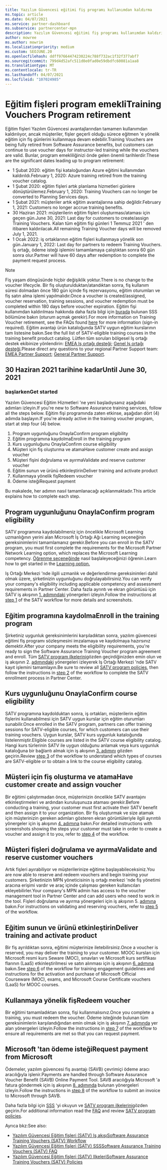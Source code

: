 ```yaml
---
title: Yazılım Güvencesi eğitimi fiş programı kullanımdan kaldırma
ms.topic: article
ms.date: 04/07/2021
ms.service: partner-dashboard
ms.subservice: partnercenter-mpn
description: Yazılım Güvencesi eğitimi fiş programı kullanımdan kaldırılıyor.
author: mowree
ms.author: mowrim
ms.localizationpriority: medium
ms.custom: SEOJUNE.20
ms.openlocfilehash: ddff97664474230224c788f732ac1f32f377abf7
ms.sourcegitcommit: 799d4d52afc511d0e0fad0e59dbdfc60081a1aa8
ms.translationtype: MT
ms.contentlocale: tr-TR
ms.lasthandoff: 04/07/2021
ms.locfileid: "107024985"
---
```

# <a name="training-vouchers-program-retirement"></a><span data-ttu-id="8f371-103">Eğitim fişleri program emekli</span><span class="sxs-lookup"><span data-stu-id="8f371-103">Training Vouchers Program retirement</span></span>

<span data-ttu-id="8f371-104">Eğitim fişleri Yazılım Güvencesi avantajlarından tamamen kullanımdan kaldırılıyor, ancak müşteriler, fişler geçerli olduğu sürece eğitmen 'e yönelik eğitim için fiş günlerini kullanmaya devam edebilir.</span><span class="sxs-lookup"><span data-stu-id="8f371-104">Training Vouchers are being fully retired from Software Assurance benefits, but customers can continue to use voucher days for instructor-led training while the vouchers are valid.</span></span> <span data-ttu-id="8f371-105">Bunlar, program emekliliğinizi önde gelen önemli tarihlerdir:</span><span class="sxs-lookup"><span data-stu-id="8f371-105">These are the significant dates leading up to program retirement:</span></span> 

- <span data-ttu-id="8f371-106">1 Şubat 2020: eğitim fişi kataloğundan Azure eğitimi kullanımdan kaldırıldı.</span><span class="sxs-lookup"><span data-stu-id="8f371-106">February 1, 2020: Azure training retired from the training voucher catalog.</span></span>
- <span data-ttu-id="8f371-107">1 Şubat 2020: eğitim fişleri artık planlama hizmetleri günlere dönüştürülemez.</span><span class="sxs-lookup"><span data-stu-id="8f371-107">February 1, 2020: Training Vouchers can no longer be converted to Planning Services days.</span></span>  
- <span data-ttu-id="8f371-108">1 Şubat 2021: müşteriler artık eğitim avantajlarına sahip değildir.</span><span class="sxs-lookup"><span data-stu-id="8f371-108">February 1, 2021: Customers no longer accrue training benefits.</span></span> 
- <span data-ttu-id="8f371-109">30 Haziran 2021: müşterilerin eğitim fişleri oluşturması/ataması için geçen gün.</span><span class="sxs-lookup"><span data-stu-id="8f371-109">June 30, 2021: Last day for customers to create/assign Training Vouchers.</span></span> <span data-ttu-id="8f371-110">Kalan tüm eğitim fişi günleri 1 Temmuz 2021 ' den itibaren kaldırılacak.</span><span class="sxs-lookup"><span data-stu-id="8f371-110">All remaining Training Voucher days will be removed July 1, 2021.</span></span>
- <span data-ttu-id="8f371-111">1 Ocak 2022: iş ortaklarının eğitim fişleri kullanmaya yönelik son gün.</span><span class="sxs-lookup"><span data-stu-id="8f371-111">January 1, 2022: Last day for partners to redeem Training Vouchers.</span></span> <span data-ttu-id="8f371-112">İş ortağı, ödeme isteği işlemini tamamlamaya çalıştıktan sonra 60 gün sonra olur.</span><span class="sxs-lookup"><span data-stu-id="8f371-112">Partner will have 60 days after redemption to complete the payment request process.</span></span>  

>[!NOTE]
><span data-ttu-id="8f371-113">Fiş yaşam döngüsünde hiçbir değişiklik yoktur.</span><span class="sxs-lookup"><span data-stu-id="8f371-113">There is no change to the voucher lifecycle.</span></span> <span data-ttu-id="8f371-114">Bir fiş oluşturulduktan/atandıktan sonra, fiş kullanım süresi dolmadan önce 180 gün içinde fiş rezervasyonu, eğitim oturumları ve fiş satın alma işlemi yapılmalıdır.</span><span class="sxs-lookup"><span data-stu-id="8f371-114">Once a voucher is created/assigned, voucher reservation, training sessions, and voucher redemption must be completed within 180 days before voucher expiration.</span></span>  <span data-ttu-id="8f371-115">Eğitim fişi kullanımdan kaldırılması hakkında daha fazla bilgi için [burada](https://partner.microsoft.com/resources/collection/software-assurance-benefit-changes#/) bulunan SSS bölümüne bakın (oturum açmak gerekir).</span><span class="sxs-lookup"><span data-stu-id="8f371-115">For more information on Training Voucher retirement, see the FAQs found [here](https://partner.microsoft.com/resources/collection/software-assurance-benefit-changes#/) for more information (sign-in required).</span></span>  <span data-ttu-id="8f371-116">Eğitim avantajı ürün kataloğunda SATV uygun eğitim kurslarının tam listesine bakın.</span><span class="sxs-lookup"><span data-stu-id="8f371-116">See the full list of SATV-eligible training courses in the training benefit product catalog.</span></span>  <span data-ttu-id="8f371-117">Lütfen tüm soruları bölgesel Iş ortağı destek ekibinize yönlendirin: [EMEA Iş ortağı desteği](mailto:savoucher@msdirectservices.com); [Genel Iş ortağı desteği](https://partner.microsoft.com/dashboard/support/servicerequests).</span><span class="sxs-lookup"><span data-stu-id="8f371-117">Please direct any questions to your regional Partner Support team: [EMEA Partner Support](mailto:savoucher@msdirectservices.com); [General Partner Support](https://partner.microsoft.com/dashboard/support/servicerequests).</span></span>

## <a name="until-june-30-2021"></a><span data-ttu-id="8f371-118">30 Haziran 2021 tarihine kadar</span><span class="sxs-lookup"><span data-stu-id="8f371-118">Until June 30, 2021</span></span>

### <a name="get-started"></a><span data-ttu-id="8f371-119">başlarken</span><span class="sxs-lookup"><span data-stu-id="8f371-119">Get started</span></span>

<span data-ttu-id="8f371-120">Yazılım Güvencesi Eğitim Hizmetleri 'ne yeni başladıysanız aşağıdaki adımları izleyin.</span><span class="sxs-lookup"><span data-stu-id="8f371-120">If you're new to Software Assurance training services, follow all the steps below.</span></span> <span data-ttu-id="8f371-121">Eğitim fişi programında zaten etkinse, aşağıdan dört (4) adımda başlayın.</span><span class="sxs-lookup"><span data-stu-id="8f371-121">If you're already active in the training voucher program, start at step four (4) below.</span></span> 

1. <span data-ttu-id="8f371-122">Program uygunluğunu Onayla</span><span class="sxs-lookup"><span data-stu-id="8f371-122">Confirm program eligibility</span></span>
2. <span data-ttu-id="8f371-123">Eğitim programına kaydolma</span><span class="sxs-lookup"><span data-stu-id="8f371-123">Enroll in the training program</span></span>
3. <span data-ttu-id="8f371-124">Kurs uygunluğunu Onayla</span><span class="sxs-lookup"><span data-stu-id="8f371-124">Confirm course eligibility</span></span>
4. <span data-ttu-id="8f371-125">Müşteri için fiş oluşturma ve atama</span><span class="sxs-lookup"><span data-stu-id="8f371-125">Have customer create and assign voucher</span></span>
5. <span data-ttu-id="8f371-126">Müşteri fişini doğrulama ve ayırma</span><span class="sxs-lookup"><span data-stu-id="8f371-126">Validate and reserve customer voucher</span></span>
6. <span data-ttu-id="8f371-127">Eğitim sunun ve ürünü etkinleştirin</span><span class="sxs-lookup"><span data-stu-id="8f371-127">Deliver training and activate product</span></span>
7. <span data-ttu-id="8f371-128">Kullanmaya yönelik fiş</span><span class="sxs-lookup"><span data-stu-id="8f371-128">Redeem voucher</span></span>
8. <span data-ttu-id="8f371-129">Ödeme isteği</span><span class="sxs-lookup"><span data-stu-id="8f371-129">Request payment</span></span>

<span data-ttu-id="8f371-130">Bu makalede, her adımın nasıl tamamlanacağı açıklanmaktadır.</span><span class="sxs-lookup"><span data-stu-id="8f371-130">This article explains how to complete each step.</span></span>

## <a name="confirm-program-eligibility"></a><span data-ttu-id="8f371-131">Program uygunluğunu Onayla</span><span class="sxs-lookup"><span data-stu-id="8f371-131">Confirm program eligibility</span></span>

<span data-ttu-id="8f371-132">SATV programına kaydolabilmeniz için öncelikle Microsoft Learning uzmanlığının yerini alan Microsoft İş Ortağı Ağı Learning seçeneğinin gereksinimlerini tamamlamanız gerekir.</span><span class="sxs-lookup"><span data-stu-id="8f371-132">Before you can enroll in the SATV program, you must first complete the requirements for the Microsoft Partner Network Learning option, which replaces the Microsoft Learning competency.</span></span> <span data-ttu-id="8f371-133">[Öğrenme seçeneğinde](https://partner.microsoft.com/membership/learning-partners) nasıl başlaleyeceğinizi öğrenin.</span><span class="sxs-lookup"><span data-stu-id="8f371-133">Learn how to get started in the [Learning option.](https://partner.microsoft.com/membership/learning-partners)</span></span>

<span data-ttu-id="8f371-134">Iş Ortağı Merkezi 'nde ilgili uzmanlık ve değerlendirme gereksinimleri dahil olmak üzere, şirketinizin uygunluğunu doğrulayabilirsiniz.</span><span class="sxs-lookup"><span data-stu-id="8f371-134">You can verify your company's eligibility including applicable competency and assessment requirements in Partner Center.</span></span> <span data-ttu-id="8f371-135">Daha fazla ayrıntı ve ekran görüntüsü için SATV iş akışının [1. adımındaki](https://query.prod.cms.rt.microsoft.com/cms/api/am/binary/RE4s3bB) yönergeleri izleyin.</span><span class="sxs-lookup"><span data-stu-id="8f371-135">Follow the instructions at [step 1](https://query.prod.cms.rt.microsoft.com/cms/api/am/binary/RE4s3bB) of the SATV workflow for more details and screenshots.</span></span>

## <a name="enroll-in-the-training-program"></a><span data-ttu-id="8f371-136">Eğitim programına kaydolma</span><span class="sxs-lookup"><span data-stu-id="8f371-136">Enroll in the training program</span></span>

<span data-ttu-id="8f371-137">Şirketiniz uygunluk gereksinimlerini karşıladıktan sonra, yazılım güvencesi eğitimi fiş programı sözleşmesini imzalamaya ve kaydolmaya hazırsınız demektir.</span><span class="sxs-lookup"><span data-stu-id="8f371-137">After your company meets the eligibility requirements, you're ready to sign the Software Assurance Training Voucher program agreement and enroll.</span></span> <span data-ttu-id="8f371-138">Tüm [SATV program ilkelerini](https://query.prod.cms.rt.microsoft.com/cms/api/am/binary/RE3koEP)gözden geçirdiğinizden emin olun ve iş akışının 2. [adımındaki](https://query.prod.cms.rt.microsoft.com/cms/api/am/binary/RE4s3bB) yönergeleri izleyerek Iş Ortağı Merkezi 'nde SATV kayıt işlemini tamamlayın.</span><span class="sxs-lookup"><span data-stu-id="8f371-138">Be sure to review all [SATV program policies](https://query.prod.cms.rt.microsoft.com/cms/api/am/binary/RE3koEP), then follow the instructions in [step 2](https://query.prod.cms.rt.microsoft.com/cms/api/am/binary/RE4s3bB) of the workflow to complete the SATV enrollment process in Partner Center.</span></span>


## <a name="confirm-course-eligibility"></a><span data-ttu-id="8f371-139">Kurs uygunluğunu Onayla</span><span class="sxs-lookup"><span data-stu-id="8f371-139">Confirm course eligibility</span></span>
<span data-ttu-id="8f371-140">SATV programına kaydolduktan sonra, iş ortakları, müşterilerin eğitim fişlerini kullanabilmesi için SATV uygun kurslar için eğitim oturumları sunabilir.</span><span class="sxs-lookup"><span data-stu-id="8f371-140">Once enrolled in the SATV program, partners can offer training sessions for SATV-eligible courses, for which customers can use their training vouchers.</span></span> <span data-ttu-id="8f371-141">Uygun kurslar, SATV kurs uygunluk kataloğunda listelenmiştir.</span><span class="sxs-lookup"><span data-stu-id="8f371-141">Eligible courses are listed in the SATV course eligibility catalog.</span></span> <span data-ttu-id="8f371-142">Hangi kurs türlerinin SATV ile uygun olduğunu anlamak veya kurs uygunluk kataloğuna bir bağlantı almak için iş akışının [3. adımını](https://query.prod.cms.rt.microsoft.com/cms/api/am/binary/RE4s3bB) gözden geçirin.</span><span class="sxs-lookup"><span data-stu-id="8f371-142">Review [step 3](https://query.prod.cms.rt.microsoft.com/cms/api/am/binary/RE4s3bB) of the workflow to understand which types of courses are SATV-eligible or to obtain a link to the course eligibility catalog.</span></span>

## <a name="have-customer-create-and-assign-voucher"></a><span data-ttu-id="8f371-143">Müşteri için fiş oluşturma ve atama</span><span class="sxs-lookup"><span data-stu-id="8f371-143">Have customer create and assign voucher</span></span>

<span data-ttu-id="8f371-144">Bir eğitimi çalıştırmadan önce, müşterinizin öncelikle SATV avantajını etkinleştirmeleri ve ardından kuruluşunuza ataması gerekir.</span><span class="sxs-lookup"><span data-stu-id="8f371-144">Before conducting a training, your customer must first activate their SATV benefit and then assign it to your organization.</span></span> <span data-ttu-id="8f371-145">Bir fiş oluşturmak ve size atamak için müşterinizin gereken adımları gösteren ekran görüntüleriyle ilgili ayrıntılı yönergeler için iş akışının [4. adımına](https://query.prod.cms.rt.microsoft.com/cms/api/am/binary/RE4s3bB) bakın.</span><span class="sxs-lookup"><span data-stu-id="8f371-145">For detailed instructions with screenshots showing the steps your customer must take in order to create a voucher and assign it to you, refer to [step 4](https://query.prod.cms.rt.microsoft.com/cms/api/am/binary/RE4s3bB) of the workflow.</span></span>

## <a name="validate-and-reserve-customer-vouchers"></a><span data-ttu-id="8f371-146">Müşteri fişleri doğrulama ve ayırma</span><span class="sxs-lookup"><span data-stu-id="8f371-146">Validate and reserve customer vouchers</span></span>

<span data-ttu-id="8f371-147">Artık fişleri ayırabiliyor ve müşterilerinize eğitime başlayabileceksiniz.</span><span class="sxs-lookup"><span data-stu-id="8f371-147">You are now able to reserve and redeem vouchers and begin training your customers.</span></span> <span data-ttu-id="8f371-148">Şirketinizin MPN yöneticisinin iş ortağı merkezi 'nde fiş yönetimi aracına erişimi vardır ve araç içinde çalışması gereken kullanıcıları ekleyebilirler.</span><span class="sxs-lookup"><span data-stu-id="8f371-148">Your company's MPN admin has access to the voucher management tool in Partner Center and can add users who need to work in the tool.</span></span> <span data-ttu-id="8f371-149">Fişleri doğrulama ve ayırma yönergeleri için iş akışının 5. [adımına](https://query.prod.cms.rt.microsoft.com/cms/api/am/binary/RE4s3bB) bakın.</span><span class="sxs-lookup"><span data-stu-id="8f371-149">For instructions on validating and reserving vouchers, refer to [step 5](https://query.prod.cms.rt.microsoft.com/cms/api/am/binary/RE4s3bB) of the workflow.</span></span>

## <a name="deliver-training-and-activate-product"></a><span data-ttu-id="8f371-150">Eğitim sunun ve ürünü etkinleştirin</span><span class="sxs-lookup"><span data-stu-id="8f371-150">Deliver training and activate product</span></span>

<span data-ttu-id="8f371-151">Bir fiş ayrıldıktan sonra, eğitimi müşterinize iletebilirsiniz.</span><span class="sxs-lookup"><span data-stu-id="8f371-151">Once a voucher is reserved, you may deliver the training to your customer.</span></span> <span data-ttu-id="8f371-152">MOOC kursları için Microsoft resmi kurs Seware (MOC), sınavları ve Microsoft kurs sertifikası flarının (LaaS) etkinleştirilmesi ve satın alınması için iş akışının [6. adımına](https://query.prod.cms.rt.microsoft.com/cms/api/am/binary/RE4s3bB) bakın.</span><span class="sxs-lookup"><span data-stu-id="8f371-152">See [step 6](https://query.prod.cms.rt.microsoft.com/cms/api/am/binary/RE4s3bB) of the workflow for training engagement guidelines and instructions for the activation and purchase of Microsoft Official Courseware (MOC), exams, and Microsoft Course Certificate vouchers (LaaS) for MOOC courses.</span></span>

## <a name="redeem-voucher"></a><span data-ttu-id="8f371-153">Kullanmaya yönelik fiş</span><span class="sxs-lookup"><span data-stu-id="8f371-153">Redeem voucher</span></span>

<span data-ttu-id="8f371-154">Bir eğitimi tamamladıktan sonra, fişi kullanmalısınız.</span><span class="sxs-lookup"><span data-stu-id="8f371-154">Once you complete a training, you must redeem the voucher.</span></span> <span data-ttu-id="8f371-155">Ödeme isteğinde bulunan tüm gereksinimlerin karşılandığından emin olmak için iş akışının [7. adımında](https://query.prod.cms.rt.microsoft.com/cms/api/am/binary/RE4s3bB) yer alan yönergeleri izleyin.</span><span class="sxs-lookup"><span data-stu-id="8f371-155">Follow the instructions in [step 7](https://query.prod.cms.rt.microsoft.com/cms/api/am/binary/RE4s3bB) of the workflow to ensure all requirements are met so that you can request payment.</span></span> 


## <a name="request-payment-from-microsoft"></a><span data-ttu-id="8f371-156">Microsoft 'tan ödeme isteği</span><span class="sxs-lookup"><span data-stu-id="8f371-156">Request payment from Microsoft</span></span>

<span data-ttu-id="8f371-157">Ödemeler, yazılım güvencesi fiş avantajı (SAVB) çevrimiçi ödeme aracı aracılığıyla işlenir.</span><span class="sxs-lookup"><span data-stu-id="8f371-157">Payments are handled through Software Assurance Voucher Benefit (SAVB) Online Payment Tool.</span></span> <span data-ttu-id="8f371-158">SAVB aracılığıyla Microsoft 'a fatura göndermek için iş akışının [8. adımında](https://query.prod.cms.rt.microsoft.com/cms/api/am/binary/RE4s3bB) bulunan yönergeleri izleyin.</span><span class="sxs-lookup"><span data-stu-id="8f371-158">Follow the instructions in [step 8](https://query.prod.cms.rt.microsoft.com/cms/api/am/binary/RE4s3bB) of the workflow to submit an invoice to Microsoft through SAVB.</span></span> 

<span data-ttu-id="8f371-159">Daha fazla bilgi için [SSS](https://query.prod.cms.rt.microsoft.com/cms/api/am/binary/RE3kz5o) 'yi okuyun ve [SATV program ilkelerini](https://query.prod.cms.rt.microsoft.com/cms/api/am/binary/RE3koEP)gözden geçirin.</span><span class="sxs-lookup"><span data-stu-id="8f371-159">For additional information read the [FAQ](https://query.prod.cms.rt.microsoft.com/cms/api/am/binary/RE3kz5o) and review [SATV program policies](https://query.prod.cms.rt.microsoft.com/cms/api/am/binary/RE3koEP).</span></span>

<span data-ttu-id="8f371-160">Ayrıca bkz:</span><span class="sxs-lookup"><span data-stu-id="8f371-160">See also:</span></span>

- [<span data-ttu-id="8f371-161">Yazılım Güvencesi Eğitim fişleri (SATV) Iş akışı</span><span class="sxs-lookup"><span data-stu-id="8f371-161">Software Assurance Training Vouchers (SATV) Workflow</span></span>](https://query.prod.cms.rt.microsoft.com/cms/api/am/binary/RE4s3bB)
- [<span data-ttu-id="8f371-162">Yazılım Güvencesi Eğitim fişleri (SATV) SSS</span><span class="sxs-lookup"><span data-stu-id="8f371-162">Software Assurance Training Vouchers (SATV) FAQ</span></span>](https://query.prod.cms.rt.microsoft.com/cms/api/am/binary/RE3kz5o)
- [<span data-ttu-id="8f371-163">Yazılım Güvencesi Eğitim fişleri (SATV) Ilkeleri</span><span class="sxs-lookup"><span data-stu-id="8f371-163">Software Assurance Training Vouchers (SATV) Policies</span></span>](https://query.prod.cms.rt.microsoft.com/cms/api/am/binary/RE3koEP)
